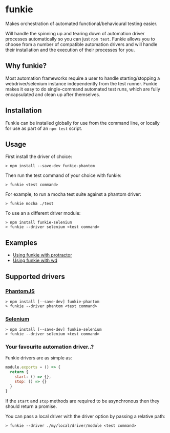 # funkie

Makes orchestration of automated functional/behavioural testing easier.

Will handle the spinning up and tearing down of automation driver processes automatically so you can just `npm test`. Funkie allows you to choose from a number of compatible automation drivers and will handle their installation and the execution of their processes for you.

## Why funkie?

Most automation frameworks require a user to handle starting/stopping a webdriver/selenium instance independently from the test runner. Funkie makes it easy to do single-command automated test runs, which are fully encapsulated and clean up after themselves.

## Installation

Funkie can be installed globally for use from the command line, or locally for use as part of an `npm test` script.

## Usage

First install the driver of choice:

```shell
> npm install --save-dev funkie-phantom
```

Then run the test command of your choice with funkie:

```shell
> funkie <test command>
```

For example, to run a mocha test suite against a phantom driver:

```shell
> funkie mocha ./test
```

To use an a different driver module:

```shell
> npm install funkie-selenium
> funkie --driver selenium <test command>
```

## Examples

* [Using funkie with protractor](./examples/protractor)
* [Using funkie with wd](./examples/wd)

## Supported drivers

### [PhantomJS](github.com/lennym/funkie-phantom)

```shell
> npm install [--save-dev] funkie-phantom
> funkie --driver phantom <test command>
```

### [Selenium](github.com/lennym/funkie-selenium)

```shell
> npm install [--save-dev] funkie-selenium
> funkie --driver selenium <test command>
```

### Your favourite automation driver..?

Funkie drivers are as simple as:

```javascript
module.exports = () => {
  return {
    start: () => {},
    stop: () => {}
  }
}
```

If the `start` and `stop` methods are required to be asynchronous then they should return a promise.

You can pass a local driver with the driver option by passing a relative path:

```shell
> funkie --driver ./my/local/driver/module <test command>
```

